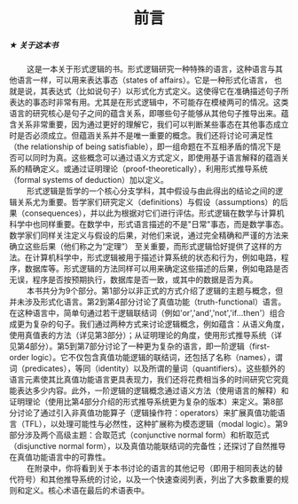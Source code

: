 <h1 style="text-align: center;">前言</h1>

##### ★ 关于这本书
&nbsp;&nbsp;&nbsp;&nbsp;&nbsp;&nbsp;&nbsp;&nbsp;这是一本关于形式逻辑的书。形式逻辑研究一种特殊的语言，这种语言与其他语言一样，可以用来表达事态（states of affairs）。它是一种形式化语言， 也就是说，其表达式（比如说句子）以形式化方式定义。这使得它在准确描述句子所表达的事态时非常有用。尤其是在形式逻辑中，不可能存在模棱两可的情况。这类语言的研究核心是句子之间的蕴含关系，即哪些句子能够从其他句子推导出来。蕴含关系非常重要，因为通过更好的理解它，我们可以判断某些事态在其他事态成立时是否必须成立。但蕴涵关系并不是唯一重要的概念。我们还将讨论可满足性（the relationship of being satisfiable），即一组命题在不互相矛盾的情况下是否可以同时为真。这些概念可以通过语义方式定义，即使用基于语言解释的蕴涵关系的精确定义。或通过证明理论（proof-theoretically），利用形式推导系统（formal systems of deduction）加以定义。
<br/>
&nbsp;&nbsp;&nbsp;&nbsp;&nbsp;&nbsp;&nbsp;&nbsp;形式逻辑是哲学的一个核心分支学科，其中假设与由此得出的结论之间的逻辑关系尤为重要。哲学家们研究定义（definitions）与假设（assumptions）的后果（consequences），并以此为根据对它们进行评估。形式逻辑在数学与计算机科学中也同样重要。在数学中，形式语言描述的不是"日常"事态，而是数学事态。数学家们同样关注定义与假设的后果，对他们来说，通过完全精确和严谨的方法来确立这些后果（他们称之为“定理”） 至关重要，而形式逻辑恰好提供了这样的方法。在计算机科学中，形式逻辑被用于描述计算系统的状态和行为，例如电路，程序，数据库等。形式逻辑的方法同样可以用来确定这些描述的后果，例如电路是否无误，程序是否按预期执行，数据库是否一致，或其中的数据是否为真。
<br/>
&nbsp;&nbsp;&nbsp;&nbsp;&nbsp;&nbsp;&nbsp;&nbsp;本书共分为9个部分。第1部分以非正式的方式介绍了逻辑的主题与概念，但并未涉及形式化语言。第2到第4部分讨论了真值功能（truth-functional）语言。在这种语言中，简单句通过若干逻辑联结词（例如'or','and','not','if...then'）组合成更为复杂的句子。我们通过两种方式来讨论逻辑概念，例如蕴含：从语义角度，使用真值表的方法（详见第3部分）；从证明理论的角度，使用形式推导系统（详见第4部分）。第5到第7部分讨论了一种更为复杂的语言，即一阶逻辑（first-order logic）。它不仅包含真值功能逻辑的联结词，还包括了名称（names），谓词（predicates），等同（identity）以及所谓的量词（quantifiers）。这些额外的语言元素使其比真值功能语言更具表现力，我们还将花费相当多的时间研究它究竟能表达多少内容。此外，一阶逻辑的逻辑概念通过语义方法（使用语言的解释）和证明理论（使用比第4部分介绍的形式推导系统更为复杂的版本）来定义。第8部分讨论了通过引入非真值功能算子（逻辑操作符：operators）来扩展真值功能语言（TFL），以处理可能性与必然性，这种扩展称为模态逻辑（modal logic）。第9部分涉及两个高级主题：合取范式（conjunctive normal form）和析取范式（disjunctive normal form），以及真值功能联结词的完备性；还探讨了自然推导在真值功能语言中的可靠性。
<br/>
&nbsp;&nbsp;&nbsp;&nbsp;&nbsp;&nbsp;&nbsp;&nbsp;在附录中，你将看到关于本书讨论的语言的其他记号（即用于相同表达的替代符号）和其他推导系统的讨论，以及一个快速查阅列表，列出了大多数重要的规则和定义。核心术语在最后的术语表中。
